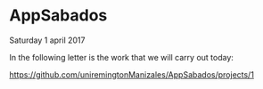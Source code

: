 # AppSabados

Saturday 1 april 2017

In the following letter is the work that we will carry out today:

https://github.com/uniremingtonManizales/AppSabados/projects/1

